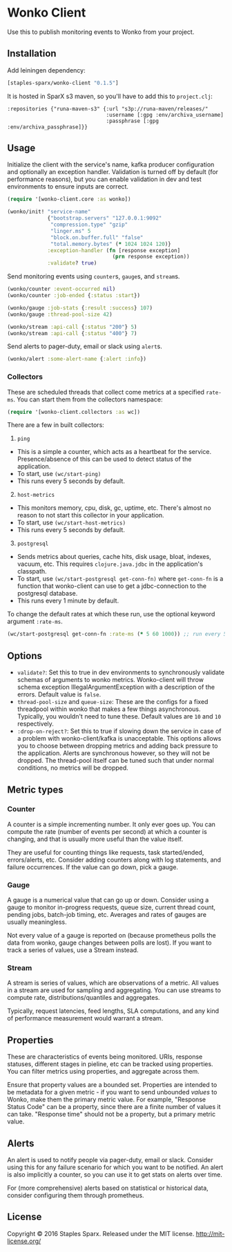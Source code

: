 # Wonko Client

Use this to publish monitoring events to Wonko from your project.

## Installation

Add leiningen dependency:
```clojure
[staples-sparx/wonko-client "0.1.5"]
```

It is hosted in SparX s3 maven, so you'll have to add this to `project.clj`:
```
:repositories {"runa-maven-s3" {:url "s3p://runa-maven/releases/"
                                :username [:gpg :env/archiva_username]
                                :passphrase [:gpg :env/archiva_passphrase]}}
```
## Usage

Initialize the client with the service's name, kafka producer configuration and optionally an exception handler. Validation is turned off by default (for performance reasons), but you can enable validation in dev and test environments to ensure inputs are correct.

```clojure
(require '[wonko-client.core :as wonko])

(wonko/init! "service-name"
             {"bootstrap.servers" "127.0.0.1:9092"
              "compression.type" "gzip"
              "linger.ms" 5
              "block.on.buffer.full" "false"
              "total.memory.bytes" (* 1024 1024 120)}
             :exception-handler (fn [response exception]
                                  (prn response exception))
             :validate? true)
```

Send monitoring events using `counter`s, `gauge`s, and `stream`s.
```clojure
(wonko/counter :event-occurred nil)
(wonko/counter :job-ended {:status :start})

(wonko/gauge :job-stats {:result :success} 107)
(wonko/gauge :thread-pool-size 42)

(wonko/stream :api-call {:status "200"} 5)
(wonko/stream :api-call {:status "400"} 7)
```

Send alerts to pager-duty, email or slack using `alert`s.
```clojure
(wonko/alert :some-alert-name {:alert :info})
```

### Collectors

These are scheduled threads that collect come metrics at a specified `rate-ms`. You can start them from the collectors namespace:
```clojure
(require '[wonko-client.collectors :as wc])
```

There are a few in built collectors:
1. `ping`
  - This is a simple a counter, which acts as a heartbeat for the service. Presence/absence of this can be used to detect status of the application.
  - To start, use `(wc/start-ping)`
  - This runs every 5 seconds by default.
2. `host-metrics`
  - This monitors memory, cpu, disk, gc, uptime, etc. There's almost no reason to not start this collector in your application.
  - To start, use `(wc/start-host-metrics)`
  - This runs every 5 seconds by default.
3. `postgresql`
  - Sends metrics about queries, cache hits, disk usage, bloat, indexes, vacuum, etc. This requires `clojure.java.jdbc` in the application's classpath.
  - To start, use `(wc/start-postgresql get-conn-fn)` where `get-conn-fn` is a function that wonko-client can use to get a jdbc-connection to the postgresql database.
  - This runs every 1 minute by default.

To change the default rates at which these run, use the optional keyword argument `:rate-ms`.
```clojure
(wc/start-postgresql get-conn-fn :rate-ms (* 5 60 1000)) ;; run every 5 minutes
```

## Options

- `validate?`: Set this to true in dev environments to synchronously validate schemas of arguments to wonko metrics. Wonko-client will throw schema exception IllegalArgumentException with a description of the errors. Default value is `false`.
- `thread-pool-size` and `queue-size`: These are the configs for a fixed threadpool within wonko that makes a few things asynchronous. Typically, you wouldn't need to tune these. Default values are `10` and `10` respectively.
- `:drop-on-reject?`: Set this to true if slowing down the service in case of a problem with wonko-client/kafka is unacceptable. This options allows you to choose between dropping metrics and adding back pressure to the application. Alerts are synchronous however, so they will not be dropped. The thread-pool itself can be tuned such that under normal conditions, no metrics will be dropped.

## Metric types
### Counter
A counter is a simple incrementing number. It only ever goes up. You can compute the rate (number of events per second) at which a counter is changing, and that is usually more useful than the value itself.

They are useful for counting things like requests, task started/ended, errors/alerts, etc. Consider adding counters along with log statements, and failure occurrences. If the value can go down, pick a gauge.
### Gauge
A gauge is a numerical value that can go up or down. Consider using a gauge to monitor in-progress requests, queue size, current thread count, pending jobs, batch-job timing, etc. Averages and rates of gauges are usually meaningless.

Not every value of a gauge is reported on (because prometheus polls the data from wonko, gauge changes between polls are lost). If you want to track a series of values, use a Stream instead.
### Stream
A stream is series of values, which are observations of a metric. All values in a stream are used for sampling and aggregating. You can use streams to compute rate, distributions/quantiles and aggregates.

Typically, request latencies, feed lengths, SLA computations, and any kind of performance measurement would warrant a stream.

## Properties
These are characteristics of events being monitored. URIs, response statuses, different stages in pieline, etc can be tracked using properties. You can filter metrics using properties, and aggregate across them.

Ensure that property values are a bounded set. Properties are intended to be metadata for a given metric - if you want to send unbounded _values_ to Wonko, make them the primary metric value.
For example, "Response Status Code" can be a property, since there are a finite number of values it can take. "Response time" should not be a property, but a primary metric value.

## Alerts
An alert is used to notify people via pager-duty, email or slack. Consider using this for any failure scenario for which you want to be notified. An alert is also implicitly a counter, so you can use it to get stats on alerts over time.

For (more comprehensive) alerts based on statistical or historical data, consider configuring them through prometheus.

## License
Copyright © 2016 Staples Sparx.
Released under the MIT license.
http://mit-license.org/
